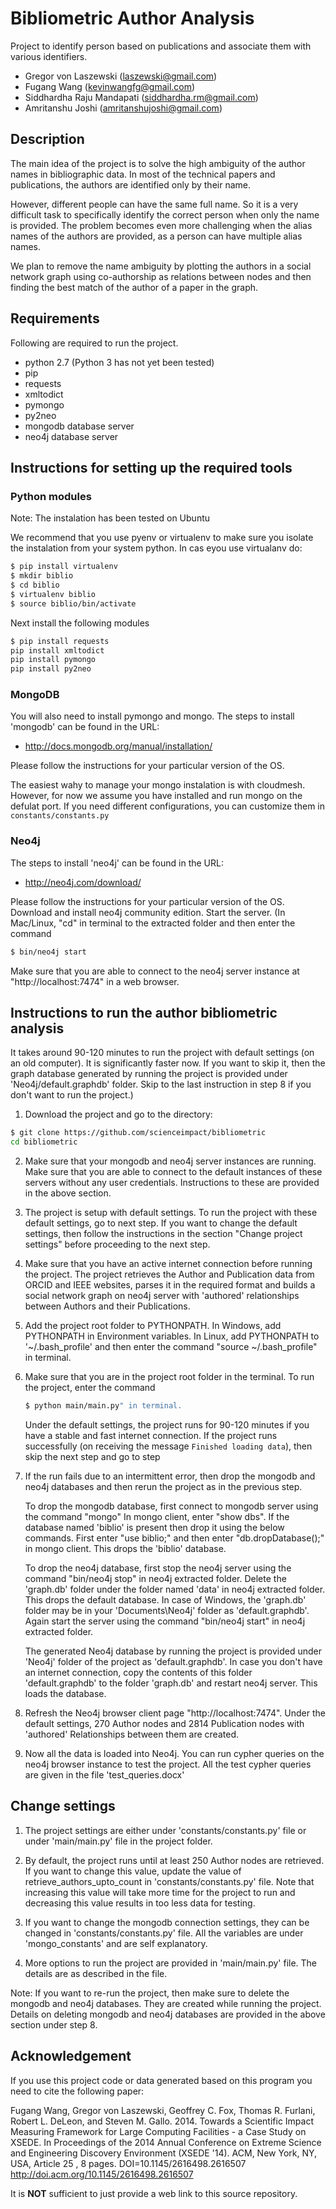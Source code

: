 # Bibliometric Author Analysis

Project to identify person based on publications and associate them with various identifiers.

* Gregor von Laszewski (laszewski@gmail.com)
* Fugang Wang (kevinwangfg@gmail.com)
* Siddhardha Raju Mandapati (siddhardha.rm@gmail.com)
* Amritanshu Joshi (amritanshujoshi@gmail.com)

## Description

The main idea of the project is to solve the high ambiguity of the author names in bibliographic data. In 
most of the technical papers and publications, the authors are identified only by their name. 
  
However, different people can have the same full name. So it is a very difficult task to specifically 
identify the correct person when only the name is provided. The problem becomes even more challenging 
when the alias names of the authors are provided, as a person can have multiple alias names. 
  
We plan to remove the name ambiguity by plotting the authors in a social network graph using co-authorship
as relations between nodes and then finding the best match of the author of a paper in the graph.


## Requirements

Following are required to run the project.

  * python 2.7 (Python 3 has not yet been tested)
  * pip
  * requests
  * xmltodict
  * pymongo
  * py2neo
  * mongodb database server
  * neo4j database server


## Instructions for setting up the required tools

### Python modules

Note: The instalation has been tested on Ubuntu

We recommend that you use pyenv or virtualenv to make sure you isolate the instalation from your system python. In cas eyou use virtualanv do:

```bash
$ pip install virtualenv
$ mkdir biblio
$ cd biblio
$ virtualenv biblio
$ source biblio/bin/activate
```

Next install the following modules

```bash
$ pip install requests
pip install xmltodict
pip install pymongo
pip install py2neo
```

### MongoDB

You will also need to install pymongo and mongo. The steps to install 'mongodb' can be found in the URL: 

* <http://docs.mongodb.org/manual/installation/>

Please follow the instructions for your particular version of the OS. 

The easiest wahy to manage your mongo instalation is with cloudmesh. However, for now we assume you have installed and run mongo on the defulat port. If you need different configurations, you can customize them in 
`constants/constants.py`

### Neo4j

The steps to install 'neo4j' can be found in the URL: 

* <http://neo4j.com/download/>
   
Please follow the instructions for your particular version of the OS.  Download and install neo4j community edition.
Start the server. (In Mac/Linux, "cd" in terminal to the extracted folder and then enter the command 
   
```bash
$ bin/neo4j start
```

Make sure that you are able to connect to the neo4j server instance at "http://localhost:7474" in a web browser.

## Instructions to run the author bibliometric analysis

It takes around 90-120 minutes to run the project with default settings (on an old computer). It is significantly faster now. 
If you want to skip it, then the graph database generated by running the project is provided under 'Neo4j/default.graphdb' folder. Skip to the last instruction in step 8 if you don't want to run the project.)

1. Download the project and go to the directory:

```bash
$ git clone https://github.com/scienceimpact/bibliometric
cd bibliometric
```

2. Make sure that your mongodb and neo4j server instances are running.
   Make sure that you are able to connect to the default instances of these servers without any user credentials.
   Instructions to these are provided in the above section.

3. The project is setup with default settings. To run the project with these default settings, go to next step.
   If you want to change the default settings, then follow the instructions in the section "Change project settings" 
   before proceeding to the next step.

4. Make sure that you have an active internet connection before running the project.
   The project retrieves the Author and Publication data from ORCID and IEEE websites, parses it in the required format 
   and builds a social network graph on neo4j server with 'authored' relationships between Authors and their Publications.

5. Add the project root folder to PYTHONPATH.
   In Windows, add PYTHONPATH in Environment variables.
   In Linux, add PYTHONPATH to '~/.bash_profile' and then enter the command "source ~/.bash_profile" in terminal.

7. Make sure that you are in the project root folder in the terminal. To run the project, enter the command 

   ```bash
   $ python main/main.py" in terminal.
   ```
   
   Under the default settings, the project runs for 90-120 minutes if you have a stable and fast internet connection.
   If the project runs successfully (on receiving the message `Finished loading data`), then skip the next step and go to step 

8. If the run fails due to an intermittent error, then drop the mongodb and neo4j databases and then rerun the project as in the previous step.
   
   To drop the mongodb database, first connect to mongodb server using the command "mongo"
   In mongo client, enter "show dbs". If the database named 'biblio' is present then drop it using the below commands.
   First enter "use biblio;" and then enter "db.dropDatabase();" in mongo client. This drops the 'biblio' database.
   
   To drop the neo4j database, first stop the neo4j server using the command "bin/neo4j stop" in neo4j extracted folder.
   Delete the 'graph.db' folder under the folder named 'data' in neo4j extracted folder. This drops the default database.
   In case of Windows, the 'graph.db' folder may be in your 'Documents\Neo4j' folder as 'default.graphdb'.
   Again start the server using the command "bin/neo4j start" in neo4j extracted folder.
   
   The generated Neo4j database by running the project is provided under 'Neo4j' folder of the project as 'default.graphdb'.
   In case you don't have an internet connection, copy the contents of this folder 'default.graphdb' to the folder 'graph.db' 
   and restart neo4j server. This loads the database.
   
9. Refresh the Neo4j browser client page "http://localhost:7474". 
   Under the default settings, 270 Author nodes and 2814 Publication nodes with 'authored' Relationships between them are created.

10. Now all the data is loaded into Neo4j. You can run cypher queries on the neo4j browser instance to test the project.
    All the test cypher queries are given in the file 'test_queries.docx'

## Change settings

1. The project settings are either under 'constants/constants.py' file or under 'main/main.py' file in the project folder.

2. By default, the project runs until at least 250 Author nodes are retrieved.
   If you want to change this value, update the value of retrieve_authors_upto_count in 'constants/constants.py' file.
   Note that increasing this value will take more time for the project to run and decreasing this value results in too less data for testing.

3. If you want to change the mongodb connection settings, they can be changed in 'constants/constants.py' file.
   All the variables are under 'mongo_constants' and are self explanatory.
   
4. More options to run the project are provided in 'main/main.py' file. The details are as described in the file.

Note: If you want to re-run the project, then make sure to delete the mongodb and neo4j databases. They are created while running the project. Details on deleting mongodb and neo4j databases are provided in the above section under step 8.


## Acknowledgement

If you use this project code or data generated based on this program you need to cite the following paper:

  Fugang Wang, Gregor von Laszewski, Geoffrey C. Fox, Thomas R. Furlani, Robert L. DeLeon, and Steven M. Gallo. 2014. 
  Towards a Scientific Impact Measuring Framework for Large Computing Facilities - a Case Study on XSEDE. 
  In Proceedings of the 2014 Annual Conference on Extreme Science and Engineering Discovery Environment (XSEDE '14). 
  ACM, New York, NY, USA, Article 25 , 8 pages. DOI=10.1145/2616498.2616507 http://doi.acm.org/10.1145/2616498.2616507


It is **NOT** sufficient to just provide a web link to this source repository. 
